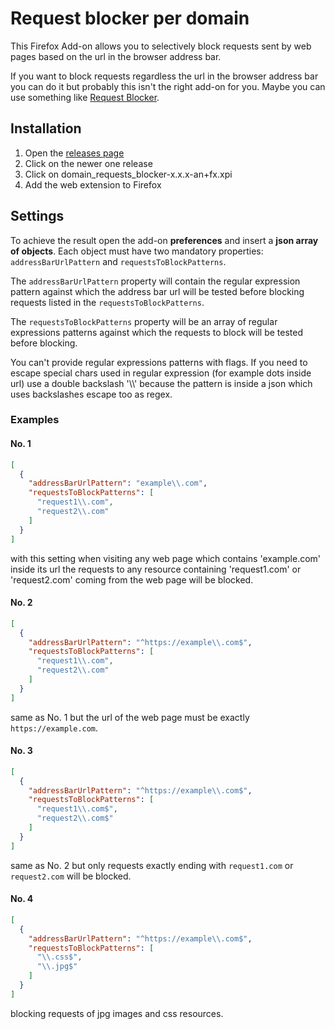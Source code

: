 # Request blocker per domain

This Firefox Add-on allows you to selectively block requests sent by web pages based on the url in the browser address bar. 

If you want to block requests regardless the url in the browser address bar you can do it but probably this isn't the right add-on for you. Maybe you can use something like [Request Blocker](https://addons.mozilla.org/it/firefox/addon/request-blocker-we/?src=search).

## Installation

1. Open the [releases page](https://github.com/nicoschi/domain-requests-blocker/releases)
2. Click on the newer one release
3. Click on domain_requests_blocker-x.x.x-an+fx.xpi
4. Add the web extension to Firefox 

## Settings

To achieve the result open the add-on **preferences** and insert a **json array of objects**. Each object must have two mandatory properties: `addressBarUrlPattern` and `requestsToBlockPatterns`. 

The `addressBarUrlPattern` property will contain the regular expression pattern against which the address bar url will be tested before blocking requests listed in the `requestsToBlockPatterns`.
 
The `requestsToBlockPatterns` property will be an array of regular expressions patterns against which the requests to block will be tested before blocking. 

You can't provide regular expressions patterns with flags. If you need to escape special chars used in regular expression (for example dots inside url) use a double backslash '\\\\' because the pattern is inside a json which uses backslashes escape too as regex. 

### Examples

#### No. 1 
```json
[
  {
    "addressBarUrlPattern": "example\\.com",
    "requestsToBlockPatterns": [
      "request1\\.com",
      "request2\\.com"
    ]
  }
]
```

with this setting when visiting any web page which contains 'example.com' inside its url the requests to any resource containing 'request1.com' or 'request2.com' coming from the web page will be blocked. 

#### No. 2

```json
[
  {
    "addressBarUrlPattern": "^https://example\\.com$",
    "requestsToBlockPatterns": [
      "request1\\.com",
      "request2\\.com"
    ]
  }
]
```

same as No. 1 but the url of the web page must be exactly `https://example.com`.

#### No. 3

```json
[
  {
    "addressBarUrlPattern": "^https://example\\.com$",
    "requestsToBlockPatterns": [
      "request1\\.com$",
      "request2\\.com$"
    ]
  }
]
```

same as No. 2 but only requests exactly ending with `request1.com` or `request2.com` will be blocked. 

#### No. 4

```json
[
  {
    "addressBarUrlPattern": "^https://example\\.com$",
    "requestsToBlockPatterns": [
      "\\.css$",
      "\\.jpg$"
    ]
  }
]
```

blocking requests of jpg images and css resources. 
